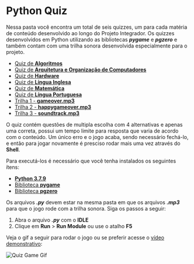 # Python Quiz

Nessa pasta você encontra um total de seis quizzes, um para cada matéria de conteúdo desenvolvido ao longo do Projeto Integrador. Os quizzes desenvolvidos em Python utilizando as bibliotecas _**pygame**_ e _**pgzero**_ e também contam com uma trilha sonora desenvolvida especialmente para o projeto.

* [Quiz de **Algoritmos**](https://github.com/vinicius-hso/projetoIntegrador_hephaestus_academy/blob/sprint3/Python%20Quiz%20-%20Hephaestus%20Academy/Algoritmos_quiz.py)
* [Quiz de **Arquitetura e Organização de Computadores**](https://github.com/vinicius-hso/projetoIntegrador_hephaestus_academy/blob/sprint3/Python%20Quiz%20-%20Hephaestus%20Academy/AOC_quiz.py)
* [Quiz de **Hardware**](https://github.com/vinicius-hso/projetoIntegrador_hephaestus_academy/blob/sprint3/Python%20Quiz%20-%20Hephaestus%20Academy/Hardware_quiz.py)
* [Quiz de **Língua Inglesa**](https://github.com/vinicius-hso/projetoIntegrador_hephaestus_academy/blob/sprint3/Python%20Quiz%20-%20Hephaestus%20Academy/Ingles_quiz.py)
* [Quiz de **Matemática**](https://github.com/vinicius-hso/projetoIntegrador_hephaestus_academy/blob/sprint3/Python%20Quiz%20-%20Hephaestus%20Academy/Matema%CC%81tica_quiz.py)
* [Quiz de **Língua Portuguesa**](https://github.com/vinicius-hso/projetoIntegrador_hephaestus_academy/blob/sprint3/Python%20Quiz%20-%20Hephaestus%20Academy/Portugues_quiz.py)
* [Trilha 1 - **gameover.mp3**](https://github.com/vinicius-hso/projetoIntegrador_hephaestus_academy/blob/sprint3/Python%20Quiz%20-%20Hephaestus%20Academy/gameover.mp3)
* [Trilha 2 - **happygameover.mp3**](https://github.com/vinicius-hso/projetoIntegrador_hephaestus_academy/blob/sprint3/Python%20Quiz%20-%20Hephaestus%20Academy/happygameover.mp3)
* [Trilha 3 - **soundtrack.mp3**](https://github.com/vinicius-hso/projetoIntegrador_hephaestus_academy/blob/sprint3/Python%20Quiz%20-%20Hephaestus%20Academy/soundtrack.mp3)

O quiz contém questões de multipla escolha com 4 alternativas e apenas uma correta, possui um tempo limite para resposta que varia de acordo com o conteúdo. Um único erro e o jogo acaba, sendo necessário fechá-lo, e então para jogar novamente é presciso rodar mais uma vez através do **Shell**.

Para executá-los é necessário que você tenha instalados os seguintes ítens:

* [**Python 3.7.9**](https://www.python.org/downloads/release/python-379/)
* [Biblioteca **pygame**](https://www.pygame.org/download.shtml)
* [Biblioteca **pgzero**](https://www.pygame.org/download.shtml)

Os arquivos _**.py**_ devem estar na mesma pasta em que os arquivos _**.mp3**_ para que o jogo rode com a trilha sonora. Siga os passos a seguir:

1. Abra o arquivo _**.py**_ com o **IDLE**
2. Clique em **Run** > **Run Module** ou use o atalho **F5**

Veja o gif a seguir para rodar o jogo ou se preferir acesse o [vídeo demonstrativo](https://youtu.be/lC5YLOTKFzI):

![Quiz Game Gif](https://github.com/vinicius-hso/projetoIntegrador_hephaestus_academy/blob/sprint3/Python%20Quiz%20-%20Hephaestus%20Academy/Video-Game-Quiz.gif)

